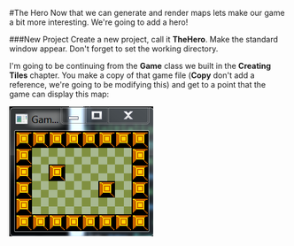#The Hero
Now that we can generate and render maps lets make our game a bit more interesting. We're going to add a hero! 

###New Project
Create a new project, call it **TheHero**. Make the standard window appear. Don't forget to set the working directory.

I'm going to be continuing from the **Game** class we built in the **Creating Tiles** chapter. You make a copy of that game file (**Copy** don't add a reference, we're going to be modifying this) and get to a point that the game can display this map:

![SAMPLE2](Images/sample2.PNG)

